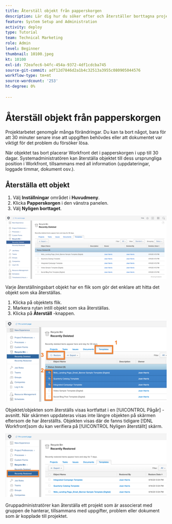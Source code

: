 ```yaml
---
title: Återställ objekt från papperskorgen
description: Lär dig hur du söker efter och återställer borttagna projekt, uppgifter eller problem i papperskorgen.
feature: System Setup and Administration
activity: deploy
type: Tutorial
team: Technical Marketing
role: Admin
level: Beginner
thumbnail: 10100.jpeg
kt: 10100
exl-id: 72eafec6-b4fc-454a-9372-4df1cdcba745
source-git-commit: adf12d7846d2a1b4c32513a3955c080905044576
workflow-type: tm+mt
source-wordcount: '253'
ht-degree: 0%

---
```


# Återställ objekt från papperskorgen

Projektarbetet genomgår många förändringar. Du kan ta bort något, bara för att 30 minuter senare inse att uppgiften behövdes eller att dokumentet var viktigt för det problem du försöker lösa.

När objektet tas bort placerar Workfront det i papperskorgen i upp till 30 dagar. Systemadministratören kan återställa objektet till dess ursprungliga position i Workfront, tillsammans med all information (uppdateringar, loggade timmar, dokument osv.).

## Återställa ett objekt

1. Välj **Inställningar** området i **Huvudmeny**.
1. Klicka **Papperskorgen** i den vänstra panelen.
1. Välj **Nyligen borttaget**.

![Nyligen borttaget avsnitt i Papperskorgen i inställningsområdet](assets/admin-fund-recycle-bin-1.png)

Varje återställningsbart objekt har en flik som gör det enklare att hitta det objekt som ska återställas.

1. Klicka på objektets flik.
1. Markera rutan intill objekt som ska återställas.
1. Klicka på **Återställ** -knappen.

![Objekt markerade i papperskorgen](assets/admin-fund-recycle-bin-2.png)

Objektet/objekten som återställs visas kortfattat i en [!UICONTROL Pågår] -avsnitt. När skärmen uppdateras visas inte längre objekten på skärmen eftersom de har återställts. Objekten visas där de fanns tidigare [!DNL Workfront]som du kan verifiera på [!UICONTROL Nyligen återställt] skärm.

![Nyligen återställt avsnitt i papperskorgen i inställningsområdet](assets/admin-fund-recycle-bin-3.png)

Gruppadministratörer kan återställa ett projekt som är associerat med gruppen de hanterar, tillsammans med uppgifter, problem eller dokument som är kopplade till projektet.

<!---
learn more URL
Restoring deleted items
Viewing items that have been recently restored
--->
